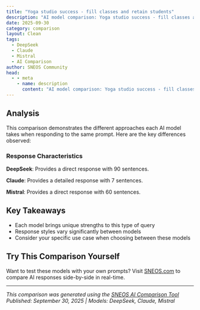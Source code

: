 ```yaml
---
title: "Yoga studio success - fill classes and retain students"
description: "AI model comparison: Yoga studio success - fill classes and retain students..."
date: 2025-09-30
category: comparison
layout: Clean
tags:
  - DeepSeek
  - Claude
  - Mistral
  - AI Comparison
author: SNEOS Community
head:
  - - meta
    - name: description
      content: "AI model comparison: Yoga studio success - fill classes and retain students..."
---
```


<ChatComparison
  title="Yoga studio success - fill classes and retain students"
  prompt="Yoga studio success - fill classes and retain students"
  :responses='{
    "DeepSeek": "Of course! Filling classes and retaining students is the core challenge and opportunity for any yoga studio. It\u0027s a blend of creating a fantastic product (your classes and community) and smart business strategy.\n\nHere is a comprehensive guide to achieving yoga studio success, broken down into two main pillars: **Filling Your Classes (Acquisition)** and **Keeping Them Coming Back (Retention)**.\n\n---\n\n### Pillar 1: Fill Your Classes (Student Acquisition)\n\nThis is about getting new faces in the door and making your studio the talk of the town.\n\n#### 1. Master Your First Impression \u0026 Onboarding\n*   **Irresistible Intro Offer:** This is your #1 tool. Offer a steep discount for new students (e.g., 2 weeks for $30, or 3 classes for $20). The goal is to remove the financial barrier to trying you out.\n*   **Seamless Online Experience:** Your website must be clean, easy to navigate, and mobile-friendly. Online booking and payment are non-negotiable.\n*   **Welcoming \u0026 Clean Space:** From the moment someone walks in, the studio should feel like a sanctuary. It should be clean, smell good, and have a welcoming front desk.\n*   **The \u0022First-Timer\u0022 Protocol:** Train your staff and teachers to identify and warmly welcome new students. A quick tour of the facilities (where are the mats, bathrooms, props) can ease a lot of anxiety.\n\n#### 2. Strategic Marketing \u0026 Community Outreach\n*   **Define Your Niche:** Are you a powerful Vinyasa studio, a gentle restorative haven, or a hot yoga specialist? Knowing your niche helps you target your marketing effectively.\n*   **Hyper-Local Marketing:**\n    *   **Partnerships:** Partner with local businesses like coffee shops, health food stores, physical therapy clinics, and boutiques. Offer cross-promotions (e.g., \u0022show your studio keytag for 10% off next door\u0022).\n    *   **Community Events:** Host free \u0022Yoga in the Park\u0022 sessions, participate in local street fairs, or offer a free class at a corporate office. This gets your name out there.\n*   **Leverage Social Media Authentically:**\n    *   **Show, Don\u0027t Just Tell:** Post photos and short videos of your beautiful space, your teachers, and (with permission) the energy of a full class.\n    *   **Behind-the-Scenes:** Introduce your teachers, share their philosophy, and show the human side of your studio.\n    *   **Engage:** Respond to every comment and message promptly.\n*   **Implement a Referral Program:** Your current students are your best marketers. Offer a compelling incentive (e.g., \u0022Refer a friend and you both get a free week!\u0022).\n\n#### 3. Offer a Varied \u0026 High-Quality Schedule\n*   **Diversity for All Levels:** Offer a mix of styles (Vinyasa, Hatha, Yin, Restorative) and levels (Beginner, All-Levels, Advanced).\n*   **Strategic Timing:** Analyze your community. Offer early morning classes before work, lunchtime express classes, and evening classes to unwind. Ensure you have popular time slots on weekends.\n*   **Special Workshops \u0026 Series:** Host workshops on arm balances, handstands, yoga for back care, or meditation. These attract new students and provide a deeper experience for existing ones.\n\n---\n\n### Pillar 2: Retain Your Students (The Key to Long-Term Success)\n\nAcquiring a student is one thing; keeping them is where the real profit and community are built. Retention is about connection.\n\n#### 1. Cultivate an Exceptional Student Experience\n*   **World-Class Teachers:** This is the most important factor. Hire teachers who are not only skilled in their practice but are also excellent communicators, empathetic, and able to connect with students. Invest in their continued growth.\n*   **Learn Names \u0026 Remember Details:** The magic words are, \u0022Welcome back, Sarah! How was your trip?\u0022 This personal touch makes students feel seen and valued, transforming them from a customer into a community member.\n*   **Create a \u0022Third Place\u0022:** Your studio should be more than just a room for yoga. It should be a \u0022third place\u0022 (not home, not work) where people want to hang out. Have a comfortable lounge area with tea, encourage conversation before and after class.\n\n#### 2. Build a Genuine Community\n*   **Social Events:** Host non-yoga events like potlucks, book clubs, hiking trips, or volunteer days. This helps students connect with each other, strengthening their bond to the studio.\n*   **Create Smaller Communities Within:** Foster sub-communities like a \u0022Morning Crew\u0022 or a \u0022Yin Yoga Enthusiasts\u0022 group. Recognize and celebrate these groups.\n*   **Celebrate Milestones:** Acknowledge student milestones, both on and off the mat. Did someone finally nail a headstand? Have they been coming for a year? A small shout-out (with their permission) or a note can mean a lot.\n\n#### 3. Smart Business Systems for Retention\n*   **Membership Options that Make Sense:** Offer auto-renewing memberships (unlimited, x-times-per-week) that provide convenience and value. Make canceling or freezing a membership easy and transparent\u2014a positive last interaction can bring them back later.\n*   **Loyalty Rewards:** Implement a system that rewards consistency. For example, after 50 classes, a student gets a free retail item or a guest pass.\n*   **Consistent Communication:**\n    *   **Newsletter:** Send a weekly or monthly newsletter with the schedule, teacher highlights, upcoming workshops, and inspirational content.\n    *   **Social Media \u0026 Apps:** Use your studio app or social media to create a closed community group for members only.\n\n#### 4. Listen and Adapt\n*   **Actively Seek Feedback:** Use simple surveys (Google Forms is free) to ask students what they like and what they\u0027d like to see more of. Ask at the front desk.\n*   **Monitor Attendance Data:** Use your booking software to track attendance patterns. If a consistently dedicated student suddenly stops coming, have a system to check in with a personal, non-pushy email. (\u0022We miss you! Is everything okay?\u0022)\n\n---\n\n### The Flywheel Effect: How Acquisition and Retention Work Together\n\nThink of this not as two separate lists, but as a single, spinning flywheel:\n\n1.  A **new student** has a **great first experience** (friendly staff, amazing teacher).\n2.  They feel **personally connected** (teacher knows their name, they make friends).\n3.  This makes them a **regular, retained student**.\n4.  That regular student becomes a **brand advocate**, telling their friends and leaving glowing online reviews.\n5.  Those reviews and referrals bring in **more new students**.\n6.  The flywheel spins faster, building momentum and a powerful, self-sustaining community.\n\n**Final Takeaway:** Your yoga studio is not just selling yoga classes; it\u0027s selling a **experience, a community, and a transformation.** By focusing relentlessly on the quality of that experience and the depth of that community, you will naturally fill your classes and create a thriving, successful studio.",
    "Claude": "Here\u0027s a comprehensive strategy to fill your yoga classes and build student loyalty:\n\n## **Attract New Students**\n\n### **Community Outreach**\n- Partner with local businesses, gyms, and wellness centers\n- Offer free classes at community events, parks, or festivals\n- Create corporate wellness programs for nearby offices\n- Host \u0022Bring a Friend\u0022 weeks with discounted rates\n\n### **Online Presence**\n- Optimize Google My Business with class schedules and reviews\n- Share daily practice tips and mini-tutorials on social media\n- Create beginner-friendly YouTube content showcasing your teaching style\n- Use local hashtags and geotag your location\n\n### **Introductory Offers**\n- \u002230 days for $30\u0022 new student specials\n- Free first class with no strings attached\n- Beginner workshop series (4-week programs)\n- Referral incentives for existing students\n\n## **Retain Existing Students**\n\n### **Build Community**\n- Learn and use students\u0027 names consistently\n- Host monthly social events (tea ceremonies, potlucks)\n- Create a private Facebook group or WhatsApp chat\n- Celebrate student milestones and achievements\n\n### **Personalized Experience**\n- Offer modifications for different skill levels in every class\n- Provide brief individual adjustments or feedback\n- Send personalized check-ins via email or text\n- Remember students\u0027 injuries, goals, or preferences\n\n### **Value-Added Services**\n- Monthly workshops on specialized topics\n- Meditation or breathwork sessions\n- Retail yoga props, mats, or wellness products\n- Nutrition or lifestyle coaching partnerships\n\n## **Class Structure \u0026 Scheduling**\n\n### **Diverse Offerings**\n- Mix levels: beginner, intermediate, advanced\n- Various styles: vinyasa, yin, restorative, hot yoga\n- Different durations: 45, 60, 75, and 90-minute options\n- Special populations: prenatal, seniors, teens\n\n### **Strategic Timing**\n- Early morning classes (6-7 AM) for working professionals\n- Lunch break express sessions (30-45 minutes)\n- After-work stress relief classes (6-7 PM)\n- Weekend longer practices and workshops\n\n## **Retention Strategies**\n\n### **Membership Benefits**\n- Class package deals (10-class passes at discount)\n- Unlimited monthly memberships with perks\n- Member-only workshops or advanced classes\n- Priority booking for popular sessions\n\n### **Progress Tracking**\n- Offer periodic alignment workshops\n- Create personal practice journals or apps\n- Host goal-setting sessions quarterly\n- Celebrate student progress publicly (with permission)\n\n### **Consistent Quality**\n- Maintain regular class themes or sequences\n- Ensure studio ambiance (lighting, music, temperature)\n- Invest in high-quality props and equipment\n- Substitute teacher training for consistency\n\n## **Quick Wins to Implement This Week**\n\n1. **Update your Google listing** with current class schedules and photos\n2. **Start a simple referral program** - existing students get one free class for each new student they bring\n3. **Post daily on social media** with quick tips or behind-the-scenes content\n4. **Send a personal email** to students who haven\u0027t attended recently\n5. **Create a \u0022beginner-friendly\u0022 class** specifically marked as welcoming to new practitioners\n\n## **Measuring Success**\n\nTrack these metrics monthly:\n- New student acquisition rate\n- Student retention rate (% returning within 30/60/90 days)\n- Class attendance averages\n- Revenue per student\n- Online engagement rates\n\n**Focus on building authentic relationships rather than just filling seats - loyal students become your best marketing tool through word-of-mouth referrals.**\n\nWhat\u0027s your current biggest challenge - attracting new students or keeping existing ones coming back?",
    "Mistral": "Creating a successful yoga studio involves a combination of effective marketing, excellent teaching, and a focus on student retention. Here are some strategies to help you fill classes and retain students:\n\n### Marketing and Outreach\n\n1. **Website and Online Presence:**\n   - Create a professional, user-friendly website.\n   - Ensure your studio is listed on Google My Business and other local directories.\n   - Utilize social media platforms like Instagram, Facebook, and YouTube to share updates, class schedules, and inspirational content.\n\n2. **SEO and Local Marketing:**\n   - Optimize your website for local SEO to attract nearby clients.\n   - Use local keywords and phrases in your content.\n   - Engage with local influencers and bloggers to promote your studio.\n\n3. **Email Marketing:**\n   - Build an email list and send regular newsletters with updates, special offers, and wellness tips.\n   - Use email automation to send welcome emails to new students and reminders for upcoming classes.\n\n4. **Community Engagement:**\n   - Participate in local events and community fairs.\n   - Offer free or discounted classes to local businesses and schools.\n   - Collaborate with other wellness providers (e.g., massage therapists, nutritionists) for cross-promotion.\n\n5. **Referral Programs:**\n   - Implement a referral program where existing students can earn discounts or free classes for referring new students.\n   - Make it easy for students to share their experiences on social media.\n\n### Class Offerings and Scheduling\n\n1. **Diverse Class Schedule:**\n   - Offer a variety of classes to cater to different levels and interests (e.g., beginner, intermediate, advanced, prenatal, restorative).\n   - Schedule classes at convenient times, including early morning, lunchtime, and evening sessions.\n\n2. **High-Quality Teaching:**\n   - Hire experienced and certified yoga instructors.\n   - Ensure instructors are approachable, knowledgeable, and passionate about yoga.\n   - Provide ongoing training and development opportunities for your instructors.\n\n3. **Special Events and Workshops:**\n   - Host special events, workshops, and retreats to attract new students and keep existing ones engaged.\n   - Offer themed classes (e.g., yoga for stress relief, yoga for athletes) to appeal to specific interests.\n\n### Student Retention\n\n1. **Personalized Experience:**\n   - Get to know your students personally and understand their goals and needs.\n   - Offer personalized recommendations and modifications during classes.\n\n2. **Membership and Pricing:**\n   - Offer flexible membership options, including monthly subscriptions, class packs, and drop-in rates.\n   - Provide discounts for long-term commitments and special promotions for new students.\n\n3. **Feedback and Improvement:**\n   - Regularly collect feedback from students to understand their satisfaction and areas for improvement.\n   - Act on feedback to continuously enhance the studio experience.\n\n4. **Community Building:**\n   - Foster a sense of community within the studio.\n   - Encourage students to connect with each other through social events, potlucks, and group activities.\n\n5. **Consistent Communication:**\n   - Keep students informed about class changes, special events, and studio news.\n   - Use a studio management software to send automated reminders and updates.\n\n### Studio Environment\n\n1. **Clean and Welcoming Space:**\n   - Ensure the studio is clean, well-maintained, and inviting.\n   - Provide amenities like mats, props, towels, and water to enhance the student experience.\n\n2. **Positive Atmosphere:**\n   - Create a positive and supportive atmosphere where students feel comfortable and valued.\n   - Encourage a non-judgmental environment where students can practice at their own pace.\n\n3. **Accessibility:**\n   - Make sure the studio is easily accessible, with clear directions and parking information.\n   - Offer online booking and payment options for convenience.\n\nBy focusing on these strategies, you can effectively fill your yoga classes and retain students, building a thriving and successful yoga studio."
  }'
  published-date="16:39"
/>

## Analysis

This comparison demonstrates the different approaches each AI model takes when responding to the same prompt. Here are the key differences observed:

### Response Characteristics

**DeepSeek**: Provides a direct response with 90 sentences. 

**Claude**: Provides a detailed response with 7 sentences. 

**Mistral**: Provides a direct response with 60 sentences. 

## Key Takeaways

- Each model brings unique strengths to this type of query
- Response styles vary significantly between models
- Consider your specific use case when choosing between these models

## Try This Comparison Yourself

Want to test these models with your own prompts? Visit [SNEOS.com](https://sneos.com) to compare AI responses side-by-side in real-time.

---

*This comparison was generated using the [SNEOS AI Comparison Tool](https://sneos.com)*
*Published: September 30, 2025 | Models: DeepSeek, Claude, Mistral*
